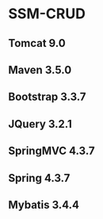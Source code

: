 # SSM-CRUD
## Tomcat 9.0
## Maven 3.5.0
## Bootstrap 3.3.7
## JQuery 3.2.1
## SpringMVC 4.3.7
## Spring 4.3.7
## Mybatis 3.4.4
